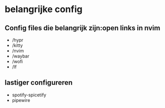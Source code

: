 # belangrijke config

## Config files die belangrijk zijn:open links in nvim

- /hypr
- /kitty
- /nvim
- /waybar
- /wofi
- /lf

## lastiger configureren

- spotify-spicetify
- pipewire
